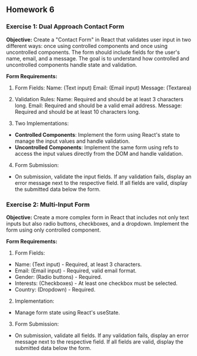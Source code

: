 ## Homework 6

### Exercise 1: Dual Approach Contact Form

**Objective:** Create a "Contact Form" in React that validates user input in two different ways: once using controlled components and once using uncontrolled components. The form should include fields for the user's name, email, and a message. The goal is to understand how controlled and uncontrolled components handle state and validation.

**Form Requirements:**

1. Form Fields:
   Name: (Text input)
   Email: (Email input)
   Message: (Textarea)

2. Validation Rules:
   Name: Required and should be at least 3 characters long.
   Email: Required and should be a valid email address.
   Message: Required and should be at least 10 characters long.

3. Two Implementations:

- **Controlled Components**: Implement the form using React's state to manage the input values and handle validation.
- **Uncontrolled Components**: Implement the same form using refs to access the input values directly from the DOM and handle validation.

4. Form Submission:

- On submission, validate the input fields. If any validation fails, display an error message next to the respective field. If all fields are valid, display the submitted data below the form.

### Exercise 2: Multi-Input Form

**Objective:**
Create a more complex form in React that includes not only text inputs but also radio buttons, checkboxes, and a dropdown. Implement the form using only controlled component.

**Form Requirements:**

1. Form Fields:

- Name: (Text input) - Required, at least 3 characters.
- Email: (Email input) - Required, valid email format.
- Gender: (Radio buttons) - Required.
- Interests: (Checkboxes) - At least one checkbox must be selected.
- Country: (Dropdown) - Required.

2. Implementation:

- Manage form state using React's useState.

3. Form Submission:

- On submission, validate all fields. If any validation fails, display an error message next to the respective field. If all fields are valid, display the submitted data below the form.
